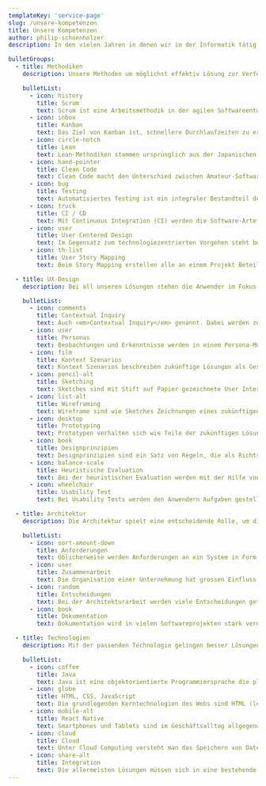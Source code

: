 ```yaml
---
templateKey: 'service-page'
slug: /unsere-kompetenzen
title: Unsere Kompetenzen
author: philip-schoenholzer
description: In den vielen Jahren in denen wir in der Informatik tätig sind, konnten wir echte Erfahrungen aus unterschiedlichen Bereichen sammeln. Die heute für uns wichtigsten haben wir hier aufgelistet.

bulletGroups:
  - title: Methodiken
    description: Unsere Methoden um möglichst effektiv Lösung zur Verfügung zu stellen.

    bulletList:
      - icon: history
        title: Scrum
        text: Scrum ist eine Arbeitsmethodik in der agilen Softwareentwicklung und beruht auf der Erfahrung, dass viele Entwicklungsprojekte zu komplex sind, um in einen vollumfänglichen Plan gefasst zu werden. So werden in einem regelmässigen Zyklus (z.B. alle zwei Wochen) kleine Zwischenergebnisse geschaffen, anhand derer sich die fehlenden Anforderungen und Lösungstechniken konkretisieren lassen.
      - icon: inbox
        title: Kanban
        text: Das Ziel von Kanban ist, schnellere Durchlaufzeiten zu erreichen und Probleme schneller sichtbar zu machen. Dies wird unter Anderem durch Begrenzung von parallelen Arbeiten erreicht. Die ganze Wertschöpfungskette mit ihren verschiedenen Prozessschritten wird in einem sogenannten Kanban-Board für alle Beteiligten visualisiert.
      - icon: circle-notch
        title: Lean
        text: Lean-Methodiken stammen ursprünglich aus der Japanischen Autoindustrie. Sie eignen sich hervorragend um neue Ideen zu testen und herauszufinden ob man damit ein profitables Business aufbauen kann. Die Methodiken umfassen MVP (Minimum Viable Product), Customer Development, Lean Canvas und mehr.
      - icon: hand-pointer
        title: Clean Code
        text: Clean Code macht den Unterschied zwischen Amateur-Software und professioneller Software. Wir arbeiten mit den Clean Code-Prinzipien um robuste und wartbare Software zu schreiben.
      - icon: bug
        title: Testing
        text: Automatisiertes Testing ist ein integraler Bestandteil der Entwicklung. Wir empfehlen den Aufbau einer systematischen Testpyramide um eine optimale Abdeckung zu erhalten. Je nach Verwendungszweck und Lebensdauer einer Software sind ganz unterschiedliche Ansätze erforderlich. Ziel des Testings ist es immer zu einem vernünftigen Preis eine optimale Sicherheit und Qualität zu erreichen.
      - icon: truck
        title: CI / CD
        text: Mit Continuous Integration (CI) werden die Software-Artefakte mehrmals pro Tag neu gebaut, integriert und getestet. Mit Continuous Delivery (CD) kommt noch die Auslieferung auf einen Produktivserver hinzu. Ein zuverlässiges automatisiertes Testing wird vorausgesetzt. Nach unseren Erfahrungen führt CI/CD zu mehr Lieferzuverlässigkeit, Flexibilität und schnellerer Time-To-Market.
      - icon: user
        title: User Centered Design
        text: Im Gegensatz zum technologiezentrierten Vorgehen steht beim anwenderzentrierten Design (UCD) der Mensch im Zentrum. Das System wird dabei von der Benutzerschnittstelle abgeleitet. Der Fokus bezüglich Qualität geht von Stabilität und Performance hin zum Nutzen und Benutzbarkeit (Usability). Für ein anwenderzentriertes Vorgehen ist es deshalb nötig als erstes die Anwender mit ihren Zielen, Tätigkeiten und Verhalten zu verstehen. Der Vorteil eines anwenderzentrierten Vorgehens ist, nur Dinge umzusetzen, welche tatsächlich benötigt werden und dies auf eine benutzerfreundliche Art. <a href="/user-centered-design/">Mehr erfahren...</a>
      - icon: th-list
        title: User Story Mapping
        text: Beim Story Mapping erstellen alle an einem Projekt Beteiligten zusammen eine Landkarte ihres Vorhabens. Dabei entsteht ein gemeinsames Verständnis, was für die Umsetzung enorm wertvoll ist. Die Story Map visualisiert den Umfang und die Grösse eines Vorhabens. Zusätzlich lassen sich damit einzelne Releases definieren um beim Umsetzen den Fokus nicht zu verlieren.

  - title: UX-Design
    description: Bei all unseren Lösungen stehen die Anwender im Fokus. Entsprechend ist bei uns Usability nicht bloss ein Lippenbekenntnis sondern Teil jeder Entwicklung.

    bulletList:
      - icon: comments
        title: Contextual Inquiry
        text: Auch <em>Contextual Inquiry</em> genannt. Dabei werden zukünftige Anwender in ihrem natürlichen Umfeld beobachtet und zu Tätigkeiten, Gewohnheiten und Bedürfnissen befragt.
      - icon: user
        title: Personas
        text: Beobachtungen und Erkenntnisse werden in einem Persona-Modell festgehalten. Eine Persona unterstützt bei der Fokussierung, Ausrichtung und Kommunikation einer zukünftigen Lösung.
      - icon: film
        title: Kontext Szenarios
        text: Kontext Szenarios beschreiben zukünftige Lösungen als Geschichte der Personas. Kontext Szenarios unterstützen die Kreativität und machen die zukünftige Lösung fassbarer.
      - icon: pencil-alt
        title: Sketching
        text: Sketches sind mit Stift auf Papier gezeichnete User Interfaces der zukünftigen Lösung. Diese fördern die Kreativität und eignen sich um sehr schnell viele mögliche Varianten einer Lösung zu entwickeln.
      - icon: list-alt
        title: Wireframing
        text: Wireframe sind wie Sketches Zeichnungen eines zukünftigen User Interfaces. Im Gegensatz zu Sketches werden diese am PC ausgearbeitet und eignen sich um eine Idee zu verfeinern.
      - icon: desktop
        title: Prototyping
        text: Prototypen verhalten sich wie Teile der zukünftigen Lösung. Da sie innerhalb von Stunden erstellt werden können, erlauben diese sehr schnell Feedback von den zukünftigen Anwendern zu erhalten.
      - icon: book
        title: Designprinzipien
        text: Designprinzipien sind ein Satz von Regeln, die als Richtschnur für die Produktentwicklung dienen. Sie sorgen nicht bloss für Konsistenz, sondern machen Entscheidungen und schlussendlich die eigentliche Benutzererfahrung messbar.
      - icon: balance-scale
        title: Heuristische Evaluation
        text: Bei der heuristischen Evaluation werden mit der Hilfe von Designprinzipien Lösungen evaluiert. Eine solche Evaluation gibt schnell einen Überblick über die Mängel und Potentiale einer Lösung.
      - icon: wheelchair
        title: Usability Test
        text: Bei Usability Tests werden den Anwendern Aufgaben gestellt, welche in der Lösung oder einem Prototypen selbständig gelöst werden müssen. Dies gibt Aufschluss über die Verständlichkeit und Einfachheit einer Lösung.

  - title: Architektur
    description: Die Architektur spielt eine entscheidende Rolle, um die technischen Bedürfnisse zu erfüllt, wie z.B. Sicherheit, Zuverlässigkeit, Verfügbarkeit usw.

    bulletList:
      - icon: sort-amount-down
        title: Anforderungen
        text: Üblicherweise werden Anforderungen an ein System in Form von Anwendungsfällen oder User Stories beschrieben. Diese definieren was das System fachlich können soll. Darüber hinaus gibt es jedoch auch Anforderungen, die über reine Funktionalität hinausgehen. Sie beschreiben wie sich das System verhalten soll und haben grossen Einfluss auf die Entstehung der Architektur. Qulitätsziele und -szenarien sind hervorragende Werkzeuge um die Architektur laufend zu überprüfen.
      - icon: user
        title: Zusammenarbeit
        text: Die Organisation einer Unternehmung hat grossen Einfluss auf die Entstehung einer Softwarelösung. Es ist entscheidend, dass Teams von Anfang an passend aufgestellt sind. Die Kommunikationsstruktur wird von den Teams getrieben und wenn nötig angepasst. Eine mögliche Lösung dafür sind Gilden (organisationsübergreifende Interessengruppen, z.B. für Testing oder UI-Gestaltung).
      - icon: random
        title: Entscheidungen
        text: Bei der Architekturarbeit werden viele Entscheidungen getroffen, die im Nachhinein nur mit grossem Aufwand geändert werden können. Falsch getroffene Entscheidungen können ein Projekt zum Scheitern bringen. Darum ist es wichtig, solche Entscheidungen sorgsam und nachvollziehbar zu fällen. Relevante Einflussfaktoren sind zum Beispiel die Rahmenbedingungen und die Qualitätsziele. Nicht jede Entscheidung ist von grosser Bedeutung. So raten wir zwischen einer Mikro- und Makroarchitektur zu unterscheiden. Hier wird definiert, was übergreifend festgelegt wird, und wo Teams Freiheit in der Entscheidung haben.
      - icon: book
        title: Dokumentation
        text: Dokumentation wird in vielen Softwareprojekten stark vernachlässigt. Später wundert man sich, warum gewisse Teile der Architektur so entstanden sind. „Historisch gewachsen“ sind Antworten die hellhörig machen sollten. Dies muss nicht sein, denn architekturrelevante Einflussfaktoren von Softwarelösungen lassen sich angemessen und ohne Ballast festhalten und kommunizieren.

  - title: Technologien
    description: Mit der passenden Technologie gelingen besser Lösungen.

    bulletList:
      - icon: coffee
        title: Java
        text: Java ist eine objektorientierte Programmiersprache die plattformunabhängig eingesetzt werden kann. Sie ist seit über zehn Jahren eine der populärsten Programmiersprachen. Es gibt unzählige Frameworks die in Java geschrieben sind die es erlauben, schnell, effiziente und sichere Softwarelösungen zu entwickeln. Wir setzen Java (Java EE und Spring) primär für die Implementierung von Backend-Lösungen ein.
      - icon: globe
        title: HTML, CSS, JavaScript
        text: Die grundlegenden Kerntechnologien des Webs sind HTML (legt fest, was auf der Seite stehen soll), CSS (legt fest, wie es dargestellt werden soll) und JavaScript (legt fest, was passieren soll). Je nach Anforderungen erstellen wir Single-Page-Webanwendungen mit ReactJS oder klassische Webanwendungen die aus mehreren, untereinander verlinkten HTML-Dokumenten bestehen. Dabei halten wir uns an den ROCA Ansatz welcher eine Reihe von Prinzipien formuliert, die in der Praxis viele Vorteile mit sich bringen.
      - icon: mobile-alt
        title: React Native
        text: Smartphones und Tablets sind im Geschäftsalltag allgegenwärtig. Gerade für dieses Umfeld sind Frameworks wie React Native und Ionic ideal. Damit lassen sich effizient benutzerfreundliche Apps schreiben, die auf iOS, Android und anderen mobile Plattformen laufen.
      - icon: cloud
        title: Cloud
        text: Unter Cloud Computing versteht man das Speichern von Daten in einem entfernten Rechenzentrum und das Ausführen von Programmen die nicht auf dem lokalen Computer oder Server installiert sind, sondern auf weit entfernten Rechnern irgendwo in der Wolke. Ein grosser Vorteil davon ist, dass Ressourcen sehr dynamisch je nach aktuellem Bedarf angepasst und verrechnet werden können. Unsere wichtigsten Anbieter sind Swisscom Cloud, Amazon (AWS) und Microsoft (Azure).
      - icon: share-alt
        title: Integration
        text: Die allermeisten Lösungen müssen sich in eine bestehende Umgebung integrieren lassen. Mit heutigen Fachapplikationen lässt sich das relativ leicht erreichen. Über bestehende Service Busses, REST-APIs, Webservices, Dateisysteme oder direkten Datenbankzugriff binden wir das System an und werden so Teil der Umgebung.
---
```

